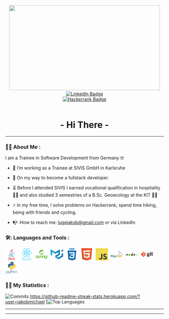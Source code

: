 <div id="header" align="center">
    <img src="https://media.giphy.com/media/L1R1tvI9svkIWwpVYr/giphy.gif" width="480" height="270" frameBorder="0"
        class="giphy-embed" allowFullScreen></img>
    <div id="badges">
        <div>
            <div>
                <a href="https://www.linkedin.com/in/jakob-luge-7a04a7159">
                    <img src="https://img.shields.io/badge/LinkedIn-blue?style=for-the-badge&logo=linkedin&logoColor=white"
                        alt="LinkedIn Badge" />
                </a>
            </div>
            <div>
                <a href="https://www.hackerrank.com/j__m_luge?hr_r=1">
                    <img src="https://content.linkedin.com/content/dam/me/business/en-us/talent-solutions-lodestone/body/logos/hackerrank-logo-dsk.png/jcr:content/renditions/hackerrank-logo-mob-port.png"
                        alt="Hackerrank Badge" />
                </a>
            </div>
        </div>
        <img src="https://komarev.com/ghpvc/?username=jakobmichael&style=flat-square&color=blue" alt="" />
    </div>
    <h1>
        - Hi There -
    </h1>
</div>

---

### :man_technologist: About Me :

I am a Trainee in Software Development from Germany 🤓

- 🔭 I’m working as a Trainee at SIVIS GmbH in Karlsruhe

- 🌱 On my way to become a fullstack developer.

- ⏳ Before I attended SIVIS I earned vocational qualification in hospitality 👨‍🍳 and also studied 3 semestries of a
B.Sc. Geoecology at the KIT 👨‍🎓

- ⚡ In my free time, I solve problems on Hackerrank, spend time hiking, being with friends and cycling.

- 📭 :How to reach me: lugejakob@gmail.com or via LinkedIn


### 🛠️: Languages and Tools :

<div>
  <img src="https://github.com/devicons/devicon/blob/master/icons/java/java-original-wordmark.svg" title="Java" alt="Java" width="40" height="40"/>&nbsp;
  <img src="https://github.com/devicons/devicon/blob/master/icons/react/react-original-wordmark.svg" title="React" alt="React" width="40" height="40"/>&nbsp;
  <img src="https://github.com/devicons/devicon/blob/master/icons/spring/spring-original-wordmark.svg" title="Spring" alt="Spring" width="40" height="40"/>&nbsp;
  <img src="https://github.com/devicons/devicon/blob/master/icons/materialui/materialui-original.svg" title="Material UI" alt="Material UI" width="40" height="40"/>&nbsp;
  <img src="https://github.com/devicons/devicon/blob/master/icons/css3/css3-plain-wordmark.svg"  title="CSS3" alt="CSS" width="40" height="40"/>&nbsp;
  <img src="https://github.com/devicons/devicon/blob/master/icons/html5/html5-original.svg" title="HTML5" alt="HTML" width="40" height="40"/>&nbsp;
  <img src="https://github.com/devicons/devicon/blob/master/icons/javascript/javascript-original.svg" title="JavaScript" alt="JavaScript" width="40" height="40"/>&nbsp;
  <img src="https://github.com/devicons/devicon/blob/master/icons/mysql/mysql-original-wordmark.svg" title="MySQL"  alt="MySQL" width="40" height="40"/>&nbsp;
  <img src="https://github.com/devicons/devicon/blob/master/icons/nodejs/nodejs-original-wordmark.svg" title="NodeJS" alt="NodeJS" width="40" height="40"/>&nbsp;
  <img src="https://github.com/devicons/devicon/blob/master/icons/git/git-original-wordmark.svg" title="Git" **alt="Git" width="40" height="40"/>
   <img src="https://github.com/devicons/devicon/blob/master/icons/python/python-original-wordmark.svg" title="Git" **alt="Git" width="40" height="40"/>
    
</div>

### 🧑‍💻 My Statistics :

![Commits](https://github-readme-stats.vercel.app/api?username=jakobmichael&show_icons=true&theme=radical)
https://github-readme-streak-stats.herokuapp.com/?user=jakobmichael
[![Top Languages](https://github-readme-stats.vercel.app/api/top-langs/?username=jakobmichael)
<!--(https://github.com/<username>/<repository_name>) -->

---
---
